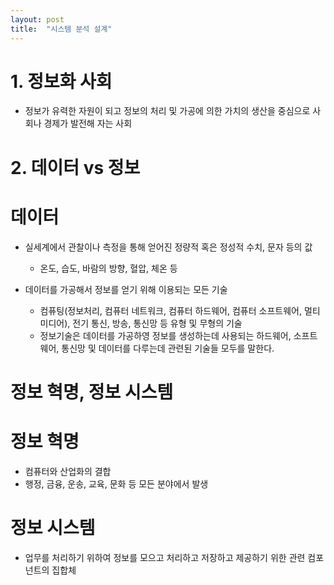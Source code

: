 ```yaml
---
layout: post
title:  "시스템 분석 설계"
---
```


# 1. 정보화 사회
- 정보가 유력한 자원이 되고 정보의 처리 및 가공에 의한 가치의 생산을 중심으로 사회나 경제가 발전해 자는 사회

# 2. 데이터 vs 정보

# 데이터 
- 실세계에서 관찰이나 측정을 통해 얻어진 정량적 혹은 정성적 수치, 문자 등의 값
  - 온도, 습도, 바람의 방향, 혈압, 체온 등
  
- 데이터를 가공해서 정보를 얻기 위해 이용되는 모든 기술
  - 컴퓨팅(정보처리, 컴퓨터 네트워크, 컴퓨터 하드웨어, 컴퓨터 소프트웨어, 멀티미디어), 전기 통신, 방송, 통신망 등 유형 및 무형의 기술
  - 정보기술은 데이터를 가공하영 정보를 생성하는데 사용되는 하드웨어, 소프트웨어, 통신망 및 데이터를 다루는데 관련된 기술들 모두를 말한다.

# 정보 혁명, 정보 시스템

# 정보 혁명 
- 컴퓨터와 산업화의 결합
- 행정, 금융, 운송, 교육, 문화 등 모든 분야에서 발생

# 정보 시스템
- 업무를 처리하기 위하여 정보를 모으고 처리하고 저장하고 제공하기 위한 관련 컴포넌트의 집합체
